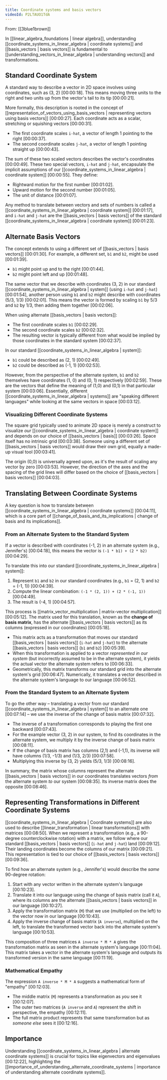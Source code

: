 ```yaml
---
title: Coordinate systems and basis vectors
videoId: P2LTAUO1TdA
---
```


From: [[3blue1brown]] <br/> 

In [[linear_algebra_foundations | linear algebra]], understanding [[coordinate_systems_in_linear_algebra | coordinate systems]] and [[basis_vectors | basis vectors]] is fundamental to [[understanding_vectors_in_linear_algebra | understanding vectors]] and transformations.

## Standard Coordinate System
A standard way to describe a vector in 2D space involves using coordinates, such as (3, 2) <a class="yt-timestamp" data-t="00:00:18">[00:00:18]</a>. This means moving three units to the right and two units up from the vector's tail to its tip <a class="yt-timestamp" data-t="00:00:21">[00:00:21]</a>.

More formally, this description is rooted in the concept of [[representation_of_vectors_using_basis_vectors | representing vectors using basis vectors]] <a class="yt-timestamp" data-t="00:00:27">[00:00:27]</a>. Each coordinate acts as a scalar, stretching or squishing vectors <a class="yt-timestamp" data-t="00:00:31">[00:00:31]</a>.
*   The first coordinate scales `i-hat`, a vector of length 1 pointing to the right <a class="yt-timestamp" data-t="00:00:37">[00:00:37]</a>.
*   The second coordinate scales `j-hat`, a vector of length 1 pointing straight up <a class="yt-timestamp" data-t="00:00:43">[00:00:43]</a>.

The sum of these two scaled vectors describes the vector's coordinates <a class="yt-timestamp" data-t="00:00:49">[00:00:49]</a>. These two special vectors, `i-hat` and `j-hat`, encapsulate the implicit assumptions of our [[coordinate_systems_in_linear_algebra | coordinate system]] <a class="yt-timestamp" data-t="00:00:55">[00:00:55]</a>. They define:
*   Rightward motion for the first number <a class="yt-timestamp" data-t="00:01:02">[00:01:02]</a>.
*   Upward motion for the second number <a class="yt-timestamp" data-t="00:01:05">[00:01:05]</a>.
*   The unit of distance <a class="yt-timestamp" data-t="00:01:07">[00:01:07]</a>.

Any method to translate between vectors and sets of numbers is called a [[coordinate_systems_in_linear_algebra | coordinate system]] <a class="yt-timestamp" data-t="00:01:17">[00:01:17]</a>, and `i-hat` and `j-hat` are the [[basis_vectors | basis vectors]] of the standard [[coordinate_systems_in_linear_algebra | coordinate system]] <a class="yt-timestamp" data-t="00:01:23">[00:01:23]</a>.

## Alternate Basis Vectors
The concept extends to using a different set of [[basis_vectors | basis vectors]] <a class="yt-timestamp" data-t="00:01:30">[00:01:30]</a>. For example, a different set, `b1` and `b2`, might be used <a class="yt-timestamp" data-t="00:01:39">[00:01:39]</a>.
*   `b1` might point up and to the right <a class="yt-timestamp" data-t="00:01:44">[00:01:44]</a>.
*   `b2` might point left and up <a class="yt-timestamp" data-t="00:01:48">[00:01:48]</a>.

The same vector that we describe with coordinates (3, 2) in our standard [[coordinate_systems_in_linear_algebra | system]] (using `i-hat` and `j-hat`) <a class="yt-timestamp" data-t="00:01:54">[00:01:54]</a>, another person using `b1` and `b2` might describe with coordinates (5/3, 1/3) <a class="yt-timestamp" data-t="00:02:01">[00:02:01]</a>. This means the vector is formed by scaling `b1` by 5/3 and `b2` by 1/3, then adding them together <a class="yt-timestamp" data-t="00:02:06">[00:02:06]</a>.

When using alternate [[basis_vectors | basis vectors]]:
*   The first coordinate scales `b1` <a class="yt-timestamp" data-t="00:02:29">[00:02:29]</a>.
*   The second coordinate scales `b2` <a class="yt-timestamp" data-t="00:02:32">[00:02:32]</a>.
*   The resulting vector is typically different from what would be implied by those coordinates in the standard system <a class="yt-timestamp" data-t="00:02:37">[00:02:37]</a>.

In our standard [[coordinate_systems_in_linear_algebra | system]]:
*   `b1` could be described as (2, 1) <a class="yt-timestamp" data-t="00:02:49">[00:02:49]</a>.
*   `b2` could be described as (-1, 1) <a class="yt-timestamp" data-t="00:02:53">[00:02:53]</a>.

However, from the perspective of the alternate system, `b1` and `b2` themselves have coordinates (1, 0) and (0, 1) respectively <a class="yt-timestamp" data-t="00:02:59">[00:02:59]</a>. These are the vectors that define the meaning of (1,0) and (0,1) in that particular system <a class="yt-timestamp" data-t="00:03:06">[00:03:06]</a>. Essentially, different [[coordinate_systems_in_linear_algebra | systems]] are "speaking different languages" while looking at the same vectors in space <a class="yt-timestamp" data-t="00:03:12">[00:03:12]</a>.

### Visualizing Different Coordinate Systems
The square grid typically used to animate 2D space is merely a construct to visualize *our* [[coordinate_systems_in_linear_algebra | coordinate system]] and depends on our choice of [[basis_vectors | basis]] <a class="yt-timestamp" data-t="00:03:26">[00:03:26]</a>. Space itself has no intrinsic grid <a class="yt-timestamp" data-t="00:03:38">[00:03:38]</a>. Someone using a different set of [[basis_vectors | basis vectors]] would draw their own grid, equally a made-up visual tool <a class="yt-timestamp" data-t="00:03:41">[00:03:41]</a>.

The origin (0,0) is universally agreed upon, as it's the result of scaling any vector by zero <a class="yt-timestamp" data-t="00:03:53">[00:03:53]</a>. However, the direction of the axes and the spacing of the grid lines will differ based on the choice of [[basis_vectors | basis vectors]] <a class="yt-timestamp" data-t="00:04:03">[00:04:03]</a>.

## Translating Between Coordinate Systems
A key question is how to translate between [[coordinate_systems_in_linear_algebra | coordinate systems]] <a class="yt-timestamp" data-t="00:04:11">[00:04:11]</a>, which is a core part of [[change_of_basis_and_its_implications | change of basis and its implications]].

### From an Alternate System to the Standard System
If a vector is described with coordinates (-1, 2) in an alternate system (e.g., Jennifer's) <a class="yt-timestamp" data-t="00:04:18">[00:04:18]</a>, this means the vector is `(-1 * b1) + (2 * b2)` <a class="yt-timestamp" data-t="00:04:29">[00:04:29]</a>.

To translate this into our standard [[coordinate_systems_in_linear_algebra | system]]:
1.  Represent `b1` and `b2` in our standard coordinates (e.g., `b1` = (2, 1) and `b2` = (-1, 1)) <a class="yt-timestamp" data-t="00:04:39">[00:04:39]</a>.
2.  Compute the linear combination: `(-1 * (2, 1)) + (2 * (-1, 1))` <a class="yt-timestamp" data-t="00:04:49">[00:04:49]</a>.
3.  The result is (-4, 1) <a class="yt-timestamp" data-t="00:04:57">[00:04:57]</a>.

This process is [[matrix_vector_multiplication | matrix-vector multiplication]] <a class="yt-timestamp" data-t="00:05:12">[00:05:12]</a>. The matrix used for this translation, known as the **change of basis matrix**, has the alternate [[basis_vectors | basis vectors]] as its columns (expressed in our coordinates) <a class="yt-timestamp" data-t="00:05:18">[00:05:18]</a>.
*   This matrix acts as a transformation that moves our standard [[basis_vectors | basis vectors]] (`i-hat` and `j-hat`) to the alternate [[basis_vectors | basis vectors]] (`b1` and `b2`) <a class="yt-timestamp" data-t="00:05:39">[00:05:39]</a>.
*   When this transformation is applied to a vector *represented in our system* (but incorrectly assumed to be in the alternate system), it yields the actual vector the alternate system refers to <a class="yt-timestamp" data-t="00:06:33">[00:06:33]</a>.
*   Geometrically, this matrix transforms our standard grid into the alternate system's grid <a class="yt-timestamp" data-t="00:06:47">[00:06:47]</a>. Numerically, it translates a vector described in the alternate system's language to our language <a class="yt-timestamp" data-t="00:06:52">[00:06:52]</a>.

### From the Standard System to an Alternate System
To go the other way – translating a vector from our standard [[coordinate_systems_in_linear_algebra | system]] to an alternate one <a class="yt-timestamp" data-t="00:07:14">[00:07:14]</a> – we use the inverse of the change of basis matrix <a class="yt-timestamp" data-t="00:07:32">[00:07:32]</a>.
*   The inverse of a transformation corresponds to playing the first one backward <a class="yt-timestamp" data-t="00:07:43">[00:07:43]</a>.
*   For the example vector (3, 2) in our system, to find its coordinates in the alternate system, we multiply it by the inverse change of basis matrix <a class="yt-timestamp" data-t="00:08:11">[00:08:11]</a>.
*   If the change of basis matrix has columns (2,1) and (-1,1), its inverse will have columns (1/3, -1/3) and (1/3, 2/3) <a class="yt-timestamp" data-t="00:07:58">[00:07:58]</a>.
*   Multiplying this inverse by (3, 2) yields (5/3, 1/3) <a class="yt-timestamp" data-t="00:08:16">[00:08:16]</a>.

In summary, the matrix whose columns represent the alternate [[basis_vectors | basis vectors]] in our coordinates translates vectors *from* the alternate system *to* our system <a class="yt-timestamp" data-t="00:08:35">[00:08:35]</a>. Its inverse matrix does the opposite <a class="yt-timestamp" data-t="00:08:46">[00:08:46]</a>.

## Representing Transformations in Different Coordinate Systems
[[coordinate_systems_in_linear_algebra | Coordinate systems]] are also used to describe [[linear_transformation | linear transformations]] with matrices <a class="yt-timestamp" data-t="00:08:50">[00:08:50]</a>.
When we represent a transformation (e.g., a 90-degree counterclockwise rotation) with a matrix, we follow where our standard [[basis_vectors | basis vectors]] (`i-hat` and `j-hat`) land <a class="yt-timestamp" data-t="00:09:12">[00:09:12]</a>. Their landing coordinates become the columns of our matrix <a class="yt-timestamp" data-t="00:09:21">[00:09:21]</a>. This representation is tied to our choice of [[basis_vectors | basis vectors]] <a class="yt-timestamp" data-t="00:09:36">[00:09:36]</a>.

To find how an alternate system (e.g., Jennifer's) would describe the *same* 90-degree rotation:
1.  Start with any vector written in the alternate system's language <a class="yt-timestamp" data-t="00:10:23">[00:10:23]</a>.
2.  Translate it into our language using the change of basis matrix (call it `A`), where its columns are the alternate [[basis_vectors | basis vectors]] in our language <a class="yt-timestamp" data-t="00:10:27">[00:10:27]</a>.
3.  Apply the transformation matrix (`M`) that we use (multiplied on the left) to the vector now in our language <a class="yt-timestamp" data-t="00:10:43">[00:10:43]</a>.
4.  Apply the inverse change of basis matrix (`A inverse`), multiplied on the left, to translate the transformed vector back into the alternate system's language <a class="yt-timestamp" data-t="00:10:53">[00:10:53]</a>.

This composition of three matrices `A inverse * M * A` gives the transformation matrix as seen in the alternate system's language <a class="yt-timestamp" data-t="00:11:04">[00:11:04]</a>. This matrix takes a vector in the alternate system's language and outputs its transformed version in the same language <a class="yt-timestamp" data-t="00:11:19">[00:11:19]</a>.

### Mathematical Empathy
The expression `A inverse * M * A` suggests a mathematical form of "empathy" <a class="yt-timestamp" data-t="00:12:03">[00:12:03]</a>.
*   The middle matrix (`M`) represents a transformation as *you* see it <a class="yt-timestamp" data-t="00:12:07">[00:12:07]</a>.
*   The outer two matrices (`A inverse` and `A`) represent the shift in perspective, the empathy <a class="yt-timestamp" data-t="00:12:11">[00:12:11]</a>.
*   The full matrix product represents that same transformation but as *someone else* sees it <a class="yt-timestamp" data-t="00:12:16">[00:12:16]</a>.

## Importance
Understanding [[coordinate_systems_in_linear_algebra | alternate coordinate systems]] is crucial for topics like eigenvectors and eigenvalues <a class="yt-timestamp" data-t="00:12:22">[00:12:22]</a>, highlighting the [[importance_of_understanding_alternate_coordinate_systems | importance of understanding alternate coordinate systems]].